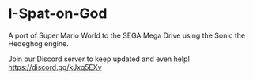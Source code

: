 # I-Spat-on-God
A port of Super Mario World to the SEGA Mega Drive using the Sonic the Hedeghog engine.

Join our Discord server to keep updated and even help!
https://discord.gg/kJxq5EXv
